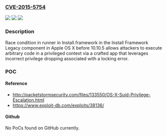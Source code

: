 ### [CVE-2015-5754](https://cve.mitre.org/cgi-bin/cvename.cgi?name=CVE-2015-5754)
![](https://img.shields.io/static/v1?label=Product&message=n%2Fa&color=blue)
![](https://img.shields.io/static/v1?label=Version&message=n%2Fa&color=blue)
![](https://img.shields.io/static/v1?label=Vulnerability&message=n%2Fa&color=brighgreen)

### Description

Race condition in runner in Install.framework in the Install Framework Legacy component in Apple OS X before 10.10.5 allows attackers to execute arbitrary code in a privileged context via a crafted app that leverages incorrect privilege dropping associated with a locking error.

### POC

#### Reference
- http://packetstormsecurity.com/files/133550/OS-X-Suid-Privilege-Escalation.html
- https://www.exploit-db.com/exploits/38136/

#### Github
No PoCs found on GitHub currently.

